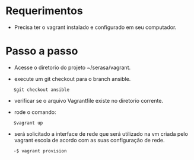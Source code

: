 Requerimentos
===========
-  Precisa ter o vagrant instalado e configurado em seu computador.

Passo a passo
=========

-  Acesse o diretorio do projeto ~/serasa/vagrant.

- execute um git checkout para o branch ansible.
~~~~
   $git checkout ansible
~~~~   

-  verificar se o arquivo  Vagrantfile existe no diretorio corrente.

-  rode o comando:
~~~~
   $vagrant up
~~~~   
- será solicitado a interface de rede que será utilizado na vm criada pelo vagrant 
  escola de acordo com as suas configuração de rede. 
 
  
~~~~  
   -$ vagrant provision
~~~~
